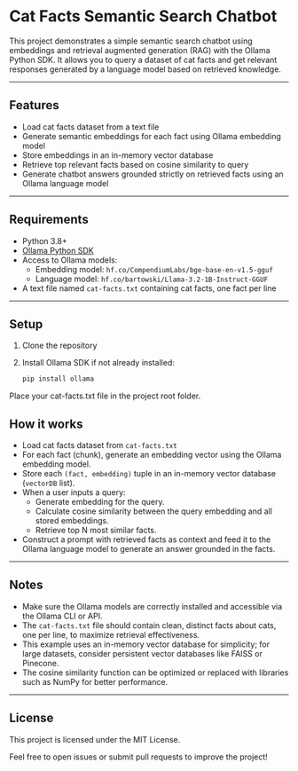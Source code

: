 # Cat Facts Semantic Search Chatbot

This project demonstrates a simple semantic search chatbot using embeddings and retrieval augmented generation (RAG) with the Ollama Python SDK. It allows you to query a dataset of cat facts and get relevant responses generated by a language model based on retrieved knowledge.

---

## Features

- Load cat facts dataset from a text file
- Generate semantic embeddings for each fact using Ollama embedding model
- Store embeddings in an in-memory vector database
- Retrieve top relevant facts based on cosine similarity to query
- Generate chatbot answers grounded strictly on retrieved facts using an Ollama language model

---

## Requirements

- Python 3.8+
- [Ollama Python SDK](https://ollama.com/docs/sdk)
- Access to Ollama models:
  - Embedding model: `hf.co/CompendiumLabs/bge-base-en-v1.5-gguf`
  - Language model: `hf.co/bartowski/Llama-3.2-1B-Instruct-GGUF`
- A text file named `cat-facts.txt` containing cat facts, one fact per line

---

## Setup

1. Clone the repository

2. Install Ollama SDK if not already installed:

   ```bash
   pip install ollama
Place your cat-facts.txt file in the project root folder.

## How it works

- Load cat facts dataset from `cat-facts.txt`
- For each fact (chunk), generate an embedding vector using the Ollama embedding model.
- Store each `(fact, embedding)` tuple in an in-memory vector database (`vectorDB` list).
- When a user inputs a query:
  - Generate embedding for the query.
  - Calculate cosine similarity between the query embedding and all stored embeddings.
  - Retrieve top N most similar facts.
- Construct a prompt with retrieved facts as context and feed it to the Ollama language model to generate an answer grounded in the facts.

---

## Notes

- Make sure the Ollama models are correctly installed and accessible via the Ollama CLI or API.
- The `cat-facts.txt` file should contain clean, distinct facts about cats, one per line, to maximize retrieval effectiveness.
- This example uses an in-memory vector database for simplicity; for large datasets, consider persistent vector databases like FAISS or Pinecone.
- The cosine similarity function can be optimized or replaced with libraries such as NumPy for better performance.

---

## License

This project is licensed under the MIT License.

Feel free to open issues or submit pull requests to improve the project!








